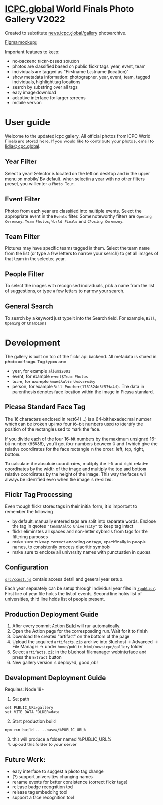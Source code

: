 # [ICPC.global](https://icpc.global) World Finals Photo Gallery V2022

Created to substitute [news.icpc.global/gallery](https://news.icpc.global/gallery) photoarchive.

[Figma mockups](https://www.figma.com/file/MvNh0jm8dj0LXOh9vsVUbK/ICPC-Live?node-id=0%3A1)

Important features to keep:
* no-backend flickr-based solution
* photos are classified based on public flickr tags: year, event, team
* individuals are tagged as "Firstname Lastname (location)"
* show metadata information: photographer, year, event, team, tagged individuals, highlight tag locations
* search by substring over all tags
* easy image download
* adaptive interface for larger screens
* mobile version

# User guide

Welcome to the updated icpc gallery. All official photos from ICPC World Finals are stored here. If you would like to contribute your photos, email to lidia@icpc.global.

## Year Filter

Select a year! Selector is located on the left on desktop and in the upper menu on mobile/ By default, when selectin a year with no other filters preset, you will enter a `Photo Tour`.

## Event Filter

Photos from each year are classified into multiple events. Select the appropriate event in the `Events` filter. Some noteworthy filters are `Opening Ceremony`. `Team Photos`, `World Finals` and `Closing Ceremony`.

## Team Filter

Pictures may have specific teams tagged in them. Select the team name from the list (or type a few letters to narrow your search) to get all images of that team in the selected year.

## People Filter

To select the images with recognised individuals, pick a name from the list of suggestions, or type a few letters to narrow your search.

## General Search

To search by a keyword just type it into the Search field. For example, `Bill`, `Opening` or `Champions`

# Development

The gallery is built on top of the flickr api backend. All metadata is stored in photo exif tags. Tag types are:
* year, for example `album$2001`
* event, for example `event$Team Photos`
* team, for example `team$Aalto University`
* person, for example `Bill Poucher(1761524d3f579a4d)`. The data in parenthesis denotes face location within the image in Picasa standard.

## Picasa Standard Face Tag
The 16 characters enclosed in rect64(…) is a 64-bit hexadecimal number which can be broken up into four 16-bit numbers used to identify the position of the rectangle used to mark the face. 

If you divide each of the four 16-bit numbers by the maximum unsigned 16-bit number (65535), you’ll get four numbers between 0 and 1 which give the relative coordinates for the face rectangle in the order: left, top, right, bottom.  

To calculate the absolute coordinates, multiply the left and right relative coordinates by the width of the image and multiply the top and bottom relative coordinates by the height of the image.  This way the faces will always be identified even when the image is re-sized.  

## Flickr Tag Processing

Even though flickr stores tags in their initial form, it is important to remember the following
* by default, manually entered tags are split into separate words. Enclose the tag in quotes `"team$Aalto University"` to keep tag intact
* flickr eliminates all spaces and non-letter sybmols from tags for the filtering purposes
* make sure to keep correct encoding on tags, specifically in people names, to consistently process diacritic symbols
* make sure to enclose all university names with punctuation in quotes

## Configuration

[`src/const.js`](https://github.com/masha237/gallery/blob/master/src/consts.js) contais access detail and general year setup. 

Each year separately can be setup through individual year files in [`/public/`](https://github.com/masha237/gallery/tree/master/public).
First line of year file holds the list of events. Second line holds list of universities, third line holds list of people present.

## Production Deployment Guide

1. After every commit Action [Build](https://github.com/icpc/gallery/actions/workflows/build.yml) will run automatically.
1. Open the Action page for the corresponding run. Wait for it to finish
1. Download the created "artifact" on the bottom of the page
1. Upload the acquired ```artifacts.zip``` archive into Bluehost -> Advanced -> File Manager -> under ```home/public_html/newsicpc/gallery``` folder
1. Select ```artifacts.zip``` in the bluehost filemanager webinterface and press the ```Extract``` button
1. New gallery version is deployed, good job!

## Development Deployment Guide

Requires: Node 18+

1. Set path

```
set PUBLIC_URL=gallery
set VITE_DATA_FOLDER=data

```

2. Start production build

```
npm run build -- --base=/%PUBLIC_URL%

```

3. this will produce a folder named %PUBLIC_URL%
4. upload this folder to your server

## Future Work:

* easy interface to suggest a photo tag change
* (?) support universities changing names
* rename events for better consistence (correct flickr tags)
* release badge recognition tool
* release tag embedding tool
* support a face recognition tool

